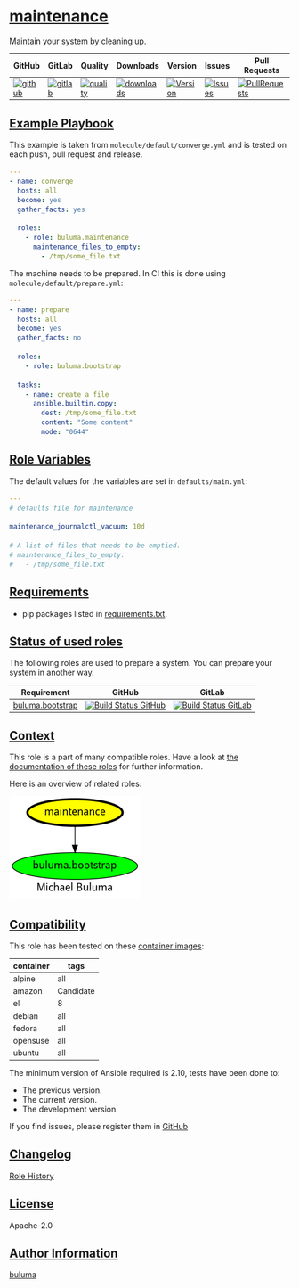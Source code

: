# [maintenance](#maintenance)

Maintain your system by cleaning up.

|GitHub|GitLab|Quality|Downloads|Version|Issues|Pull Requests|
|------|------|-------|---------|-------|------|-------------|
|[![github](https://github.com/buluma/ansible-role-maintenance/workflows/Ansible%20Molecule/badge.svg)](https://github.com/buluma/ansible-role-maintenance/actions)|[![gitlab](https://gitlab.com/buluma/ansible-role-maintenance/badges/master/pipeline.svg)](https://gitlab.com/buluma/ansible-role-maintenance)|[![quality](https://img.shields.io/ansible/quality/57958)](https://galaxy.ansible.com/buluma/maintenance)|[![downloads](https://img.shields.io/ansible/role/d/57958)](https://galaxy.ansible.com/buluma/maintenance)|[![Version](https://img.shields.io/github/release/buluma/ansible-role-maintenance.svg)](https://github.com/buluma/ansible-role-maintenance/releases/)|[![Issues](https://img.shields.io/github/issues/buluma/ansible-role-maintenance.svg)](https://github.com/buluma/ansible-role-maintenance/issues/)|[![PullRequests](https://img.shields.io/github/issues-pr-closed-raw/buluma/ansible-role-maintenance.svg)](https://github.com/buluma/ansible-role-maintenance/pulls/)|

## [Example Playbook](#example-playbook)

This example is taken from `molecule/default/converge.yml` and is tested on each push, pull request and release.
```yaml
---
- name: converge
  hosts: all
  become: yes
  gather_facts: yes

  roles:
    - role: buluma.maintenance
      maintenance_files_to_empty:
        - /tmp/some_file.txt
```

The machine needs to be prepared. In CI this is done using `molecule/default/prepare.yml`:
```yaml
---
- name: prepare
  hosts: all
  become: yes
  gather_facts: no

  roles:
    - role: buluma.bootstrap

  tasks:
    - name: create a file
      ansible.builtin.copy:
        dest: /tmp/some_file.txt
        content: "Some content"
        mode: "0644"
```


## [Role Variables](#role-variables)

The default values for the variables are set in `defaults/main.yml`:
```yaml
---
# defaults file for maintenance

maintenance_journalctl_vacuum: 10d

# A list of files that needs to be emptied.
# maintenance_files_to_empty:
#   - /tmp/some_file.txt
```

## [Requirements](#requirements)

- pip packages listed in [requirements.txt](https://github.com/buluma/ansible-role-maintenance/blob/main/requirements.txt).

## [Status of used roles](#status-of-requirements)

The following roles are used to prepare a system. You can prepare your system in another way.

| Requirement | GitHub | GitLab |
|-------------|--------|--------|
|[buluma.bootstrap](https://galaxy.ansible.com/buluma/bootstrap)|[![Build Status GitHub](https://github.com/buluma/ansible-role-bootstrap/workflows/Ansible%20Molecule/badge.svg)](https://github.com/buluma/ansible-role-bootstrap/actions)|[![Build Status GitLab ](https://gitlab.com/buluma/ansible-role-bootstrap/badges/master/pipeline.svg)](https://gitlab.com/buluma/ansible-role-bootstrap)|

## [Context](#context)

This role is a part of many compatible roles. Have a look at [the documentation of these roles](https://buluma.github.io/) for further information.

Here is an overview of related roles:

![dependencies](https://raw.githubusercontent.com/buluma/ansible-role-maintenance/png/requirements.png "Dependencies")

## [Compatibility](#compatibility)

This role has been tested on these [container images](https://hub.docker.com/u/buluma):

|container|tags|
|---------|----|
|alpine|all|
|amazon|Candidate|
|el|8|
|debian|all|
|fedora|all|
|opensuse|all|
|ubuntu|all|

The minimum version of Ansible required is 2.10, tests have been done to:

- The previous version.
- The current version.
- The development version.



If you find issues, please register them in [GitHub](https://github.com/buluma/ansible-role-maintenance/issues)

## [Changelog](#changelog)

[Role History](https://github.com/buluma/ansible-role-maintenance/blob/master/CHANGELOG.md)

## [License](#license)

Apache-2.0

## [Author Information](#author-information)

[buluma](https://buluma.github.io/)
